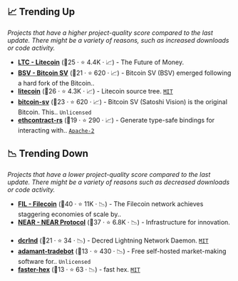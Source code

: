## 📈 Trending Up

_Projects that have a higher project-quality score compared to the last update. There might be a variety of reasons, such as increased downloads or code activity._

- <b><a href="https://github.com/litecoin-project">LTC - Litecoin</a></b> (🥈25 ·  ⭐ 4.4K · 📈) - The Future of Money.
- <b><a href="https://github.com/bitcoin-sv">BSV - Bitcoin SV</a></b> (🥈21 ·  ⭐ 620 · 📈) - Bitcoin SV (BSV) emerged following a hard fork of the Bitcoin..
- <b><a href="https://github.com/litecoin-project/litecoin">litecoin</a></b> (🥇26 ·  ⭐ 4.3K · 📈) - Litecoin source tree. <code><a href="http://bit.ly/34MBwT8">MIT</a></code>
- <b><a href="https://github.com/bitcoin-sv/bitcoin-sv">bitcoin-sv</a></b> (🥇23 ·  ⭐ 620 · 📈) - Bitcoin SV (Satoshi Vision) is the original Bitcoin. This.. <code>Unlicensed</code>
- <b><a href="https://github.com/cowprotocol/ethcontract-rs">ethcontract-rs</a></b> (🥈19 ·  ⭐ 290 · 📈) - Generate type-safe bindings for interacting with.. <code><a href="http://bit.ly/3nYMfla">Apache-2</a></code>

## 📉 Trending Down

_Projects that have a lower project-quality score compared to the last update. There might be a variety of reasons such as decreased downloads or code activity._

- <b><a href="https://github.com/filecoin-project">FIL - Filecoin</a></b> (🥇40 ·  ⭐ 11K · 📉) - The Filecoin network achieves staggering economies of scale by..
- <b><a href="https://github.com/near">NEAR - NEAR Protocol</a></b> (🥇37 ·  ⭐ 6.8K · 📉) - Infrastructure for innovation. <code><img src="https://git.io/J9cOd" style="display:inline;" width="13" height="13"></code>
- <b><a href="https://github.com/decred/dcrlnd">dcrlnd</a></b> (🥈21 ·  ⭐ 34 · 📉) - Decred Lightning Network Daemon. <code><a href="http://bit.ly/34MBwT8">MIT</a></code>
- <b><a href="https://github.com/Adamant-im/adamant-tradebot">adamant-tradebot</a></b> (🥉13 ·  ⭐ 430 · 📉) - Free self-hosted market-making software for.. <code>Unlicensed</code>
- <b><a href="https://github.com/nervosnetwork/faster-hex">faster-hex</a></b> (🥉13 ·  ⭐ 63 · 📉) - fast hex. <code><a href="http://bit.ly/34MBwT8">MIT</a></code>

